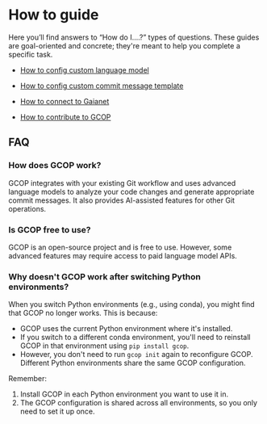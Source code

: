 # How to guide

Here you’ll find answers to “How do I….?” types of questions. These guides are goal-oriented and concrete; they're meant to help you complete a specific task.

- [How to config custom language model](/other/how-to-config-model)

- [How to config custom commit message template](/guide/configuration.html#commit-message-template)

- [How to connect to Gaianet](/other/connect2gaianet)

- [How to contribute to GCOP](/other/contributing)

## FAQ

### How does GCOP work?

GCOP integrates with your existing Git workflow and uses advanced language models to analyze your code changes and generate appropriate commit messages. It also provides AI-assisted features for other Git operations.

### Is GCOP free to use?

GCOP is an open-source project and is free to use. However, some advanced features may require access to paid language model APIs.

### Why doesn't GCOP work after switching Python environments?

When you switch Python environments (e.g., using conda), you might find that GCOP no longer works. This is because:

- GCOP uses the current Python environment where it's installed.
- If you switch to a different conda environment, you'll need to reinstall GCOP in that environment using `pip install gcop`.
- However, you don't need to run `gcop init` again to reconfigure GCOP. Different Python environments share the same GCOP configuration.

Remember:

1. Install GCOP in each Python environment you want to use it in.
2. The GCOP configuration is shared across all environments, so you only need to set it up once.
